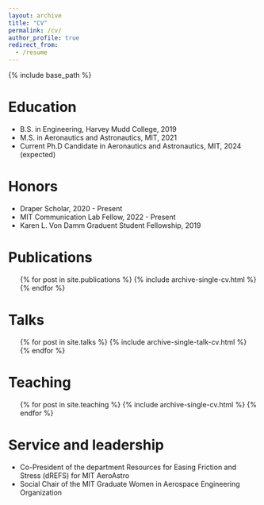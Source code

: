 ```yaml
---
layout: archive
title: "CV"
permalink: /cv/
author_profile: true
redirect_from:
  - /resume
---
```


{% include base_path %}

Education
======
* B.S. in Engineering, Harvey Mudd College, 2019
* M.S. in Aeronautics and Astronautics, MIT, 2021
* Current Ph.D Candidate in Aeronautics and Astronautics, MIT, 2024 (expected)

Honors
======
* Draper Scholar, 2020 - Present
* MIT Communication Lab Fellow, 2022 - Present
* Karen L. Von Damm Graduent Student Fellowship, 2019

Publications
======
  <ul>{% for post in site.publications %}
    {% include archive-single-cv.html %}
  {% endfor %}</ul>
  
Talks
======
  <ul>{% for post in site.talks %}
    {% include archive-single-talk-cv.html %}
  {% endfor %}</ul>
  
Teaching
======
  <ul>{% for post in site.teaching %}
    {% include archive-single-cv.html %}
  {% endfor %}</ul>
  
Service and leadership
======
* Co-President of the department Resources for Easing Friction and Stress (dREFS) for MIT AeroAstro
* Social Chair of the MIT Graduate Women in Aerospace Engineering Organization
